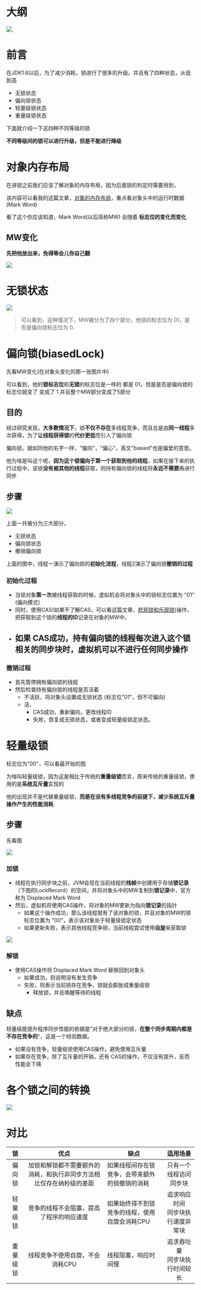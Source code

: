 # 大纲

![](img/Xnip2019-06-22_17-19-47.jpg)

# 前言

在JDK1.6以后，为了减少消耗，锁进行了很多的升级。并且有了四种状态，从低到高

- 无锁状态
- 偏向锁状态
- 轻量级锁状态
- 重量级锁状态





下面就介绍一下这四种不同等级的锁

**不同等级间的锁可以进行升级，但是不能进行降级**





# 对象内存布局

在讲锁之前我们应该了解对象的内存布局，因为后面锁的判定时需要用到，



该内容可以看我的这篇文章，[对象的内存布局](https://github.com/leosanqing/Java-Notes/blob/master/JVM/%E5%AF%B9%E8%B1%A1%E7%9A%84%E5%86%85%E5%AD%98%E5%B8%83%E5%B1%80/%E5%AF%B9%E8%B1%A1%E7%9A%84%E5%86%85%E5%AD%98%E5%B8%83%E5%B1%80.md)，重点看对象头中的运行时数据(Mark Word)



看了这个你应该知道，Mark Word(以后简称MW) 会随着 **标志位的变化而变化**



## MW变化

**先把他放出来，免得等会儿你自己翻** 

![](img/Xnip2019-06-22_11-07-14.jpg)

# 无锁状态



![](img/Xnip2019-06-22_11-04-38.jpg)



> 可以看到，这种情况下，MW被分为了四个部分，他锁的标志位为 01，是否是偏向锁标志位为 0.

# 偏向锁(biasedLock)

先看MW变化(在对象头变化的那一张图片中)

可以看到，他的**锁标志位**和**无锁**的标志位是一样的 都是 01，但是是否是偏向锁的标志位就变了 变成了 1.并且整个MW部分变成了5部分

## 目的

经过研究发现，**大多数情况下**，锁**不仅不存在**多线程竞争，而且总是由**同一线程**多次获得，为了**让线程获得锁**的**代价更低**而引人了偏向锁

偏向锁，就如同他的名字一样，"偏向"，"偏心"，英文"biased"也是偏爱的意思。

他为啥是叫这个呢，**因为这个锁偏向于第一个获取到他的线程**，如果在接下来的执行过程中，该锁**没有被其他的线程**获取，则持有偏向锁的线程将**永远不需要**再进行同步

## 步骤

![](img/Xnip2019-06-22_11-25-30.jpg)

上面一共被分为三大部分，

- 无锁状态
- 偏向锁状态
- 撤销偏向锁

上面的图中，线程一演示了偏向锁的**初始化流程**，线程2演示了偏向锁**撤销的过程**

### 初始化过程

- 当锁对象**第一次**被线程获取的时候，虚拟机会将对象头中的锁标志位置为 "01"(偏向模式)
- 同时，使用CAS(如果不了解CAS，可以看这篇文章，[悲观锁和乐观锁](https://github.com/leosanqing/Java-Notes/blob/master/ConcurrencyProgramming/0-%E5%9F%BA%E7%A1%80/%E6%82%B2%E8%A7%82%E9%94%81%E5%92%8C%E4%B9%90%E8%A7%82%E9%94%81/%E6%82%B2%E8%A7%82%E9%94%81%E5%92%8C%E4%B9%90%E8%A7%82%E9%94%81.md))操作，把获取到这个锁的**线程的ID**记录在对象的MW中，
- 如果 CAS成功，持有偏向锁的线程每次进入这个锁相关的同步块时，虚拟机可以不进行任何同步操作
  - 

### 撤销过程



- 首先暂停拥有偏向锁的线程
- 然后检查持有偏向锁的线程是否活着
  - 不活跃，将对象头设置成无锁状态 (标志位"01"，但不可偏向)
  - 活，
    - CAS成功，重新偏向，更改线程ID
    - 失败，恢复成无锁状态，或者变成轻量级锁定状态。

# 轻量级锁

标志位为"00"，可以看最开始的图

为啥叫轻量级锁，因为这是相比于传统的**重量级锁**而言，原来传统的重量级锁，使用的是**系统互斥量**实现的

他的出现并不是代替重量级锁，**而是在没有多线程竞争的前提下，减少系统互斥量操作产生的性能消耗**

## 步骤

先看图

![](img/Xnip2019-06-22_16-37-14.jpg)



### 加锁

- 线程在执行同步块之前，JVM会现在当前线程的**栈帧**中创建用于存储**锁记录**（下图的LockRecord）的空间，并将对象头中的MW复制到**锁记录**中，官方称为 Displaced Mark Word
- 然后，虚拟机将使用CAS操作，将对象的MW更新为指向**锁记录**的指针
  - 如果这个操作成功，那么该线程就有了该对象的锁，并且对象的MW的锁标志位置为 "00"，表示该对象处于轻量级锁定状态
  - 如果更新失败，表示其他线程竞争锁，当前线程尝试使用**自旋**来获取锁

![](img/Xnip2019-06-22_17-06-46.jpg)

### 解锁

- 使用CAS操作将 Displaced Mark Word 替换回到对象头
  - 如果成功，则说明没有发生竞争
  - 失败，则表示当前锁存在竞争，锁就会膨胀成重量级锁
    - 释放锁，并且唤醒等待的线程

## 缺点

轻量级能提升程序同步性能的依据是"对于绝大部分的锁，**在整个同步周期内都是不存在竞争的**"，这是一个经验数据。

- 如果没有竞争，轻量级锁使用CAS操作，避免使用互斥量
- 如果存在竞争，除了互斥量的开销，还有 CAS的操作，不仅没有提升，反而性能会下降

# 各个锁之间的转换



![](img/Xnip2019-06-22_17-11-48.jpg)



# 对比

|    锁    |                             优点                             | 缺点                                           |                适用场景                |
| :------: | :----------------------------------------------------------: | ---------------------------------------------- | :------------------------------------: |
|  偏向锁  | 加锁和解锁都不需要额外的消耗，和执行非同步方法相比仅存在纳秒级的差距 | 如果线程间存在锁竞争，会带来额外的锁撤销的消耗 |         只有一个线程访问同步块         |
| 轻量级锁 |           竞争的线程不会阻塞，提高了程序的响应速度           | 如果始终得不到锁竞争的线程，使用自旋会消耗CPU  | 追求响应时间<br />同步块执行速度非常块 |
| 重量级锁 |               线程竞争不使用自旋，不会消耗CPU                | 线程阻塞，响应时间慢                           |   追求吞吐量<br />同步块执行时间较长   |

